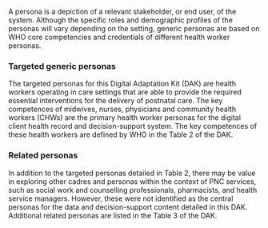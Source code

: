 A persona is a depiction of a relevant stakeholder, or end user, of the system. Although the specific roles and demographic profiles of the personas will vary depending on the setting, generic personas are based on WHO core competencies and credentials of different health worker personas. 

### Targeted generic personas 

The targeted personas for this Digital Adaptation Kit (DAK) are health workers operating in care settings that are able to provide the required essential interventions for the delivery of postnatal care. The key competences of midwives, nurses, physicians and community health workers (CHWs) are the primary health worker personas for the digital client health record and decision-support system. The key competences of these health workers are defined by WHO in the Table 2 of the DAK. 

### Related personas 

In addition to the targeted personas detailed in Table 2, there may be value in exploring other cadres and personas within the context of PNC services, such as social work and counselling professionals, pharmacists, and health service managers. However, these were not identified as the central personas for the data and decision-support content detailed in this DAK. Additional related personas are listed in the Table 3 of the DAK. 